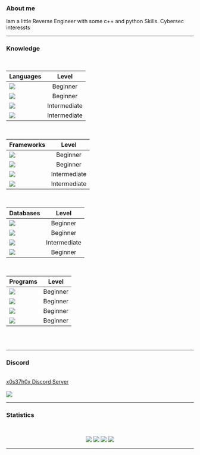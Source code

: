 ### About me
Iam a little Reverse Engineer with some c++ and python Skills. Cybersec interessts



-------------------------------------------------------------------------------------------------------------
### Knowledge
<br>

| Languages                                                                                                                                                   | Level         | 
| -------------                                                                                                                                               |:-------------:|
| <img src="https://img.shields.io/static/v1?label=Language&labelColor=2c2c2c&message=C%2B%2B&style=plastic&logo=cplusplus&color=000000&logoColor=000000">    | Beginner      | 
| <img src="https://img.shields.io/static/v1?label=Language&labelColor=2c2c2c&message=C&style=plastic&logo=C&color=000000&logoColor=000000">                  | Beginner      | 
| <img src="https://img.shields.io/static/v1?label=Language&labelColor=2c2c2c&message=C%23&style=plastic&logo=csharp&color=000000&logoColor=000000">          | Intermediate  |  
| <img src="https://img.shields.io/static/v1?label=Language&labelColor=2c2c2c&message=Python&style=plastic&logo=python&color=000000&logoColor=000000">        | Intermediate  | 

<br>

| Frameworks                                                                                                                                                  | Level         | 
| -------------                                                                                                                                               |:-------------:|
| <img src="https://img.shields.io/static/v1?label=Framework&labelColor=2c2c2c&message=ReactJS&style=plastic&logo=react&color=000000&logoColor=000000">        | Beginner      | 
| <img src="https://img.shields.io/static/v1?label=Framework&labelColor=2c2c2c&message=SFML&style=plastic&logo=sfml&color=000000&logoColor=000000">            | Beginner      | 
| <img src="https://img.shields.io/static/v1?label=Framework&labelColor=2c2c2c&message=Django&style=plastic&logo=django&color=000000&logoColor=000000">        | Intermediate  |  
| <img src="https://img.shields.io/static/v1?label=Framework&labelColor=2c2c2c&message=Nextcord&style=plastic&logo=nextcord&color=000000&logoColor=000000">    | Intermediate  | 

<br>

| Databases                                                                                                                                                   | Level         | 
| -------------                                                                                                                                               |:-------------:|
| <img src="https://img.shields.io/static/v1?label=Database&labelColor=2c2c2c&message=Postgresql&style=plastic&logo=postgresql&color=000000&logoColor=000000">| Beginner      | 
| <img src="https://img.shields.io/static/v1?label=Database&labelColor=2c2c2c&message=MSSQL&style=plastic&logo=mssql&color=000000&logoColor=000000">          | Beginner      | 
| <img src="https://img.shields.io/static/v1?label=Database&labelColor=2c2c2c&message=Mysql&style=plastic&logo=mysql&color=000000&logoColor=000000">          | Intermediate  |  
| <img src="https://img.shields.io/static/v1?label=Database&labelColor=2c2c2c&message=MongoDB&style=plastic&logo=mongodb&color=000000&logoColor=000000">      | Beginner      | 

<br>

| Programs                                                                                                                                                       | Level         | 
| -------------                                                                                                                                                  |:-------------:|
| <img src="https://img.shields.io/static/v1?label=Program&labelColor=2c2c2c&message=IDAPro&style=plastic&logo=idap&color=000000&logoColor=000000">              | Beginner      | 
| <img src="https://img.shields.io/static/v1?label=Program&labelColor=2c2c2c&message=Ollydbg&style=plastic&logo=ollydbg&color=000000&logoColor=000000">          | Beginner      | 
| <img src="https://img.shields.io/static/v1?label=Program&labelColor=2c2c2c&message=VsCode&style=plastic&logo=vscode&color=000000&logoColor=000000">            | Beginner      |  
| <img src="https://img.shields.io/static/v1?label=Program&labelColor=2c2c2c&message=Cygwin&style=plastic&logo=cygwin&color=000000&logoColor=000000">            | Beginner      | 

<br>
<br>





-------------------------------------------------------------------------------------------------------------
### Discord

<br>
<a href="https://discord.gg/kzkrZ4VztM" target="_blanK">x0s37h0x Discord Server </a>
<br>
<br>
<img src ="https://img.shields.io/discord/829735457306443847">

<br>

-------------------------------------------------------------------------------------------------------------
### Statistics
<br>
<p align="center">
    <img src="http://github-profile-summary-cards.vercel.app/api/cards/profile-details?username=x0S37h0x&theme=transparent&" />
    <img src="https://streak-stats.demolab.com/?user=x0S37h0x&theme=transparent&locale=de&date_format=j%20M%5B%20Y%5D&card_width=338&fire=EB5454&sideLabels=14FF00" />
    <img src="http://github-profile-summary-cards.vercel.app/api/cards/stats?username=x0S37h0x&theme=transparent&" />
    <img src="https://github-readme-stats.vercel.app/api/top-langs/?username=x0S37h0x&card_width=699&hide_border=true&theme=transparent&" />
</p>

-------------------------------------------------------------------------------------------------------------
